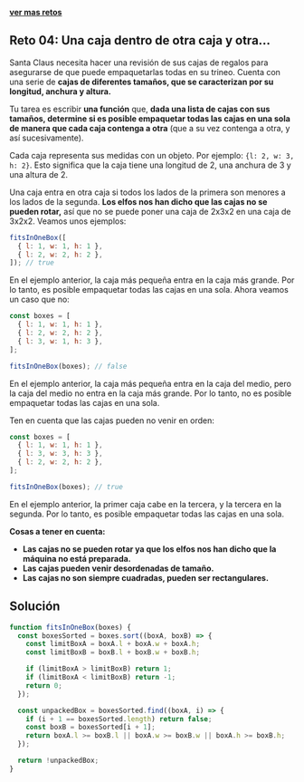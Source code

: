 [**ver mas retos**](../../README.md)

## Reto 04: Una caja dentro de otra caja y otra...

Santa Claus necesita hacer una revisión de sus cajas de regalos para asegurarse de que puede empaquetarlas todas en su trineo. Cuenta con una serie de **cajas de diferentes tamaños, que se caracterizan por su longitud, anchura y altura.**

Tu tarea es escribir **una función** que, **dada una lista de cajas con sus tamaños, determine si es posible empaquetar todas las cajas en una sola de manera que cada caja contenga a otra** (que a su vez contenga a otra, y así sucesivamente).

Cada caja representa sus medidas con un objeto. Por ejemplo: `{l: 2, w: 3, h: 2}`. Esto significa que la caja tiene una longitud de 2, una anchura de 3 y una altura de 2.

Una caja entra en otra caja si todos los lados de la primera son menores a los lados de la segunda. **Los elfos nos han dicho que las cajas no se pueden rotar,** así que no se puede poner una caja de 2x3x2 en una caja de 3x2x2. Veamos unos ejemplos:

```js
fitsInOneBox([
  { l: 1, w: 1, h: 1 },
  { l: 2, w: 2, h: 2 },
]); // true
```

En el ejemplo anterior, la caja más pequeña entra en la caja más grande. Por lo tanto, es posible empaquetar todas las cajas en una sola. Ahora veamos un caso que no:

```js
const boxes = [
  { l: 1, w: 1, h: 1 },
  { l: 2, w: 2, h: 2 },
  { l: 3, w: 1, h: 3 },
];

fitsInOneBox(boxes); // false
```

En el ejemplo anterior, la caja más pequeña entra en la caja del medio, pero la caja del medio no entra en la caja más grande. Por lo tanto, no es posible empaquetar todas las cajas en una sola.

Ten en cuenta que las cajas pueden no venir en orden:

```js
const boxes = [
  { l: 1, w: 1, h: 1 },
  { l: 3, w: 3, h: 3 },
  { l: 2, w: 2, h: 2 },
];

fitsInOneBox(boxes); // true
```

En el ejemplo anterior, la primer caja cabe en la tercera, y la tercera en la segunda. Por lo tanto, es posible empaquetar todas las cajas en una sola.

**Cosas a tener en cuenta:**

- **Las cajas no se pueden rotar ya que los elfos nos han dicho que la máquina no está preparada.**
- **Las cajas pueden venir desordenadas de tamaño.**
- **Las cajas no son siempre cuadradas, pueden ser rectangulares.**

## Solución

```js
function fitsInOneBox(boxes) {
  const boxesSorted = boxes.sort((boxA, boxB) => {
    const limitBoxA = boxA.l + boxA.w + boxA.h;
    const limitBoxB = boxB.l + boxB.w + boxB.h;

    if (limitBoxA > limitBoxB) return 1;
    if (limitBoxA < limitBoxB) return -1;
    return 0;
  });

  const unpackedBox = boxesSorted.find((boxA, i) => {
    if (i + 1 == boxesSorted.length) return false;
    const boxB = boxesSorted[i + 1];
    return boxA.l >= boxB.l || boxA.w >= boxB.w || boxA.h >= boxB.h;
  });

  return !unpackedBox;
}
```
